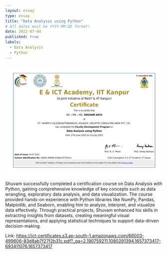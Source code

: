 ```yaml
---
layout: essay
type: essay
title: "Data Analysis using Python"
# All dates must be YYYY-MM-DD format!
date: 2022-07-04
published: true
labels:
  - Data Analysis
  - Python
---
```

<img src="../img/certificates/iitkanpur.png" class="rounded" style="display: block; margin: 0 auto;">

<br/>
Shuvam successfully completed a certification course on Data Analysis with Python, gaining comprehensive knowledge of key concepts such as data wrangling, exploratory data analysis, and data visualization. The course provided hands-on experience with Python libraries like NumPy, Pandas, Matplotlib, and Seaborn, enabling him to analyze, interpret, and visualize data effectively. Through practical projects, Shuvam enhanced his skills in extracting insights from datasets, creating meaningful visual representations, and applying statistical techniques to support data-driven decision-making.

Link: https://ict-certificates.s3.ap-south-1.amazonaws.com/66003-499606-83d8ab7f27f2b31c.pdf?_ga=2.190759211.1080291394.1657373417-693411076.1657373417


